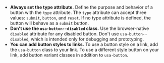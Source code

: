 - **Always set the type attribute.** Define the purpose and behavior of a button with the `type` attribute. The `type` attribute can accept three values: `submit`, `button`, and `reset`. If no type attribute is defined, the button will behave as a `submit` button.
- **Don't use the `usa-button--disabled` class.** Use the browser-native `disabled` attribute for any disabled button. Don't use `usa-button--disabled`, which is intended only for debugging and prototyping.
- **You can add button styles to links.** To use a button style on a link, add the `usa-button` class to your link. To use a different style button on your link, add button variant classes in addition to `usa-button`.
